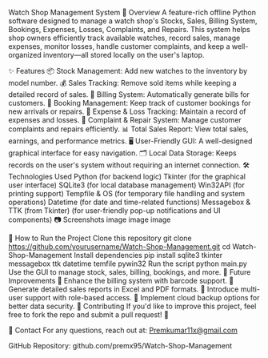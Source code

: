 Watch Shop Management System
📌 Overview
A feature-rich offline Python software designed to manage a watch shop's Stocks, Sales, Billing System, Bookings, Expenses, Losses, Complaints, and Repairs. This system helps shop owners efficiently track available watches, record sales, manage expenses, monitor losses, handle customer complaints, and keep a well-organized inventory—all stored locally on the user's laptop.

✨ Features
📦 Stock Management: Add new watches to the inventory by model number.
💰 Sales Tracking: Remove sold items while keeping a detailed record of sales.
🧾 Billing System: Automatically generate bills for customers.
📅 Booking Management: Keep track of customer bookings for new arrivals or repairs.
💸 Expense & Loss Tracking: Maintain a record of expenses and losses.
🔧 Complaint & Repair System: Manage customer complaints and repairs efficiently.
📊 Total Sales Report: View total sales, earnings, and performance metrics.
🖥️ User-Friendly GUI: A well-designed graphical interface for easy navigation.
🗂️ Local Data Storage: Keeps records on the user's system without requiring an internet connection.
🛠️ Technologies Used
Python (for backend logic)
Tkinter (for the graphical user interface)
SQLite3 (for local database management)
Win32API (for printing support)
Tempfile & OS (for temporary file handling and system operations)
Datetime (for date and time-related functions)
Messagebox & TTK (from Tkinter) (for user-friendly pop-up notifications and UI components)
📷 Screenshots
image image image

🚀 How to Run the Project
Clone this repository
git clone https://github.com/yourusername/Watch-Shop-Management.git
cd Watch-Shop-Management
Install dependencies
pip install sqlite3 tkinter messagebox ttk datetime temfile  pywin32
Run the script
python main.py
Use the GUI to manage stock, sales, billing, bookings, and more.
📌 Future Improvements
🔹 Enhance the billing system with barcode support.
🔹 Generate detailed sales reports in Excel and PDF formats.
🔹 Introduce multi-user support with role-based access.
🔹 Implement cloud backup options for better data security.
🤝 Contributing
If you'd like to improve this project, feel free to fork the repo and submit a pull request! 🚀

📧 Contact
For any questions, reach out at: Premkumar11x@gmail.com

GitHub Repository: github.com/premx95/Watch-Shop-Management

